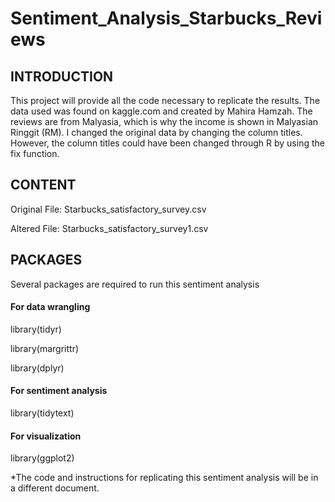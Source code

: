 # Sentiment_Analysis_Starbucks_Reviews


## INTRODUCTION


This project will provide all the code necessary to replicate the results.  The data used was found on kaggle.com and created by Mahira Hamzah.  The reviews are from Malyasia, which is why the income is shown in Malyasian Ringgit (RM).  I changed the original data by changing the column titles.  However, the column titles could have been changed through R by using the fix function.


## CONTENT


Original File: Starbucks_satisfactory_survey.csv

Altered File: Starbucks_satisfactory_survey1.csv


## PACKAGES


Several packages are required to run this sentiment analysis


#### For data wrangling

library(tidyr)

library(margrittr)

library(dplyr)



#### For sentiment analysis

library(tidytext)



#### For visualization

library(ggplot2)


*The code and instructions for replicating this sentiment analysis will be in a different document.
